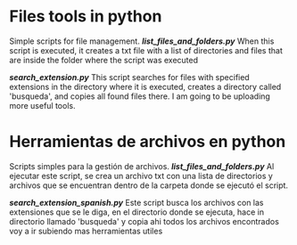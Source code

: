 # Files tools in python
Simple scripts for file management.
***list_files_and_folders.py*** 
When this script is executed, it creates a txt file with a list of directories and files that are inside the folder where the script was executed

***search_extension.py***
This script searches for files with specified extensions in the directory where it is executed, creates a directory called 'busqueda', and copies all found files there.
I am going to be uploading more useful tools.

# Herramientas de archivos en python
Scripts simples para la gestión de archivos.
***list_files_and_folders.py*** Al ejecutar este script,
se crea un archivo txt con una lista de directorios y archivos que se encuentran
dentro de la carpeta donde se ejecutó el script.

***search_extension_spanish.py***
Este script busca los archivos con las extensiones que se le diga, en el directorio donde se ejecuta, hace in directorio llamado 'busqueda' y copia ahi todos los archivos encontrados
voy a ir subiendo mas herramientas utiles
